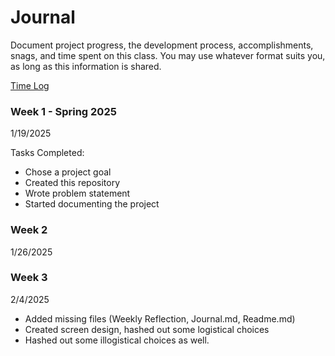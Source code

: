 # Journal

Document project progress, the development process, accomplishments, snags, and time spent on this class. You may use whatever format suits you, as long as this information is shared.

[Time Log](TimeLog.md)

### Week 1 - Spring 2025
1/19/2025

Tasks Completed:
* Chose a project goal
* Created this repository
* Wrote problem statement
* Started documenting the project

### Week 2 
1/26/2025

### Week 3
2/4/2025

* Added missing files (Weekly Reflection, Journal.md, Readme.md)
* Created screen design, hashed out some logistical choices
* Hashed out some illogistical choices as well.